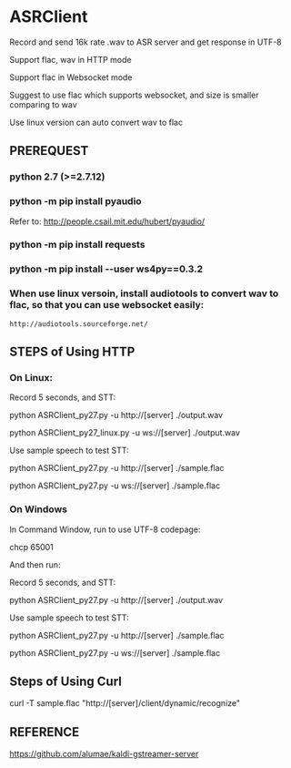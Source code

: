 # ASRClient

Record and send 16k rate .wav to ASR server and get response in UTF-8

Support flac, wav in HTTP mode

Support flac in Websocket mode

Suggest to use flac which supports websocket, and size is smaller comparing to wav

Use linux version can auto convert wav to flac


## PREREQUEST

### python 2.7 (>=2.7.12)

### python -m pip install pyaudio

Refer to: http://people.csail.mit.edu/hubert/pyaudio/

### python -m pip install requests

### python -m pip install --user ws4py==0.3.2

### When use linux versoin, install audiotools to convert wav to flac, so that you can use websocket easily:
    http://audiotools.sourceforge.net/

## STEPS of Using HTTP

### On Linux:

Record 5 seconds, and STT:

python ASRClient_py27.py -u http://[server] ./output.wav

python ASRClient_py27_linux.py -u ws://[server] ./output.wav

Use sample speech to test STT:

python ASRClient_py27.py -u http://[server] ./sample.flac

python ASRClient_py27.py -u ws://[server] ./sample.flac

### On Windows

In Command Window, run to use UTF-8 codepage:

chcp 65001

And then run:

Record 5 seconds, and STT:

python ASRClient_py27.py -u http://[server] ./output.wav

Use sample speech to test STT:

python ASRClient_py27.py -u http://[server] ./sample.flac

python ASRClient_py27.py -u ws://[server] ./sample.flac

## Steps of Using Curl
curl -T sample.flac "http://[server]/client/dynamic/recognize"


## REFERENCE

https://github.com/alumae/kaldi-gstreamer-server
